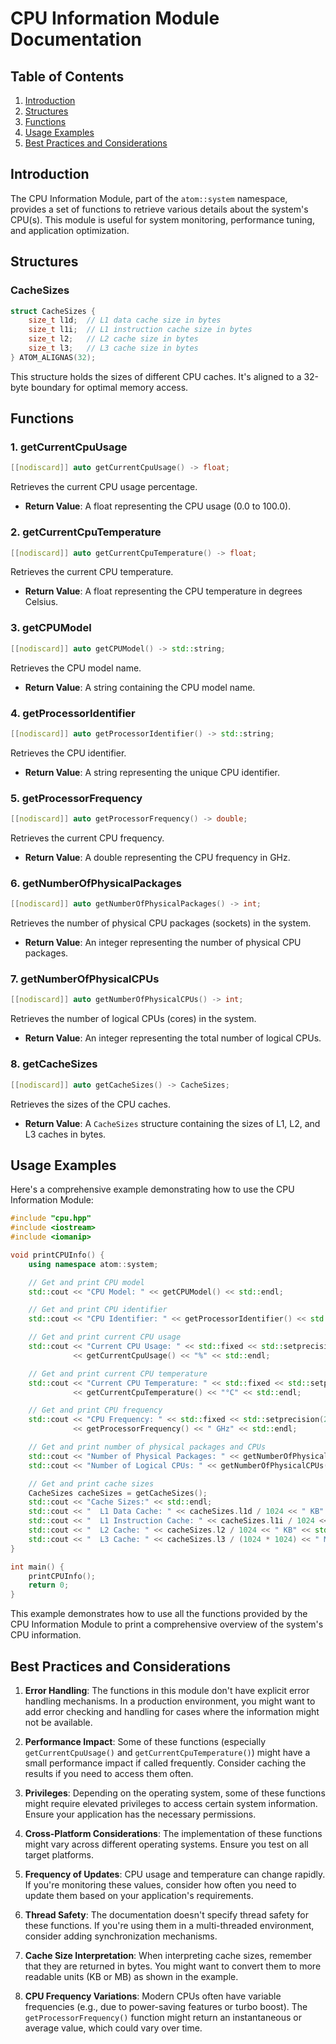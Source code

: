 # CPU Information Module Documentation

## Table of Contents

1. [Introduction](#introduction)
2. [Structures](#structures)
3. [Functions](#functions)
4. [Usage Examples](#usage-examples)
5. [Best Practices and Considerations](#best-practices-and-considerations)

## Introduction

The CPU Information Module, part of the `atom::system` namespace, provides a set of functions to retrieve various details about the system's CPU(s). This module is useful for system monitoring, performance tuning, and application optimization.

## Structures

### CacheSizes

```cpp
struct CacheSizes {
    size_t l1d;  // L1 data cache size in bytes
    size_t l1i;  // L1 instruction cache size in bytes
    size_t l2;   // L2 cache size in bytes
    size_t l3;   // L3 cache size in bytes
} ATOM_ALIGNAS(32);
```

This structure holds the sizes of different CPU caches. It's aligned to a 32-byte boundary for optimal memory access.

## Functions

### 1. getCurrentCpuUsage

```cpp
[[nodiscard]] auto getCurrentCpuUsage() -> float;
```

Retrieves the current CPU usage percentage.

- **Return Value**: A float representing the CPU usage (0.0 to 100.0).

### 2. getCurrentCpuTemperature

```cpp
[[nodiscard]] auto getCurrentCpuTemperature() -> float;
```

Retrieves the current CPU temperature.

- **Return Value**: A float representing the CPU temperature in degrees Celsius.

### 3. getCPUModel

```cpp
[[nodiscard]] auto getCPUModel() -> std::string;
```

Retrieves the CPU model name.

- **Return Value**: A string containing the CPU model name.

### 4. getProcessorIdentifier

```cpp
[[nodiscard]] auto getProcessorIdentifier() -> std::string;
```

Retrieves the CPU identifier.

- **Return Value**: A string representing the unique CPU identifier.

### 5. getProcessorFrequency

```cpp
[[nodiscard]] auto getProcessorFrequency() -> double;
```

Retrieves the current CPU frequency.

- **Return Value**: A double representing the CPU frequency in GHz.

### 6. getNumberOfPhysicalPackages

```cpp
[[nodiscard]] auto getNumberOfPhysicalPackages() -> int;
```

Retrieves the number of physical CPU packages (sockets) in the system.

- **Return Value**: An integer representing the number of physical CPU packages.

### 7. getNumberOfPhysicalCPUs

```cpp
[[nodiscard]] auto getNumberOfPhysicalCPUs() -> int;
```

Retrieves the number of logical CPUs (cores) in the system.

- **Return Value**: An integer representing the total number of logical CPUs.

### 8. getCacheSizes

```cpp
[[nodiscard]] auto getCacheSizes() -> CacheSizes;
```

Retrieves the sizes of the CPU caches.

- **Return Value**: A `CacheSizes` structure containing the sizes of L1, L2, and L3 caches in bytes.

## Usage Examples

Here's a comprehensive example demonstrating how to use the CPU Information Module:

```cpp
#include "cpu.hpp"
#include <iostream>
#include <iomanip>

void printCPUInfo() {
    using namespace atom::system;

    // Get and print CPU model
    std::cout << "CPU Model: " << getCPUModel() << std::endl;

    // Get and print CPU identifier
    std::cout << "CPU Identifier: " << getProcessorIdentifier() << std::endl;

    // Get and print current CPU usage
    std::cout << "Current CPU Usage: " << std::fixed << std::setprecision(2)
              << getCurrentCpuUsage() << "%" << std::endl;

    // Get and print current CPU temperature
    std::cout << "Current CPU Temperature: " << std::fixed << std::setprecision(2)
              << getCurrentCpuTemperature() << "°C" << std::endl;

    // Get and print CPU frequency
    std::cout << "CPU Frequency: " << std::fixed << std::setprecision(2)
              << getProcessorFrequency() << " GHz" << std::endl;

    // Get and print number of physical packages and CPUs
    std::cout << "Number of Physical Packages: " << getNumberOfPhysicalPackages() << std::endl;
    std::cout << "Number of Logical CPUs: " << getNumberOfPhysicalCPUs() << std::endl;

    // Get and print cache sizes
    CacheSizes cacheSizes = getCacheSizes();
    std::cout << "Cache Sizes:" << std::endl;
    std::cout << "  L1 Data Cache: " << cacheSizes.l1d / 1024 << " KB" << std::endl;
    std::cout << "  L1 Instruction Cache: " << cacheSizes.l1i / 1024 << " KB" << std::endl;
    std::cout << "  L2 Cache: " << cacheSizes.l2 / 1024 << " KB" << std::endl;
    std::cout << "  L3 Cache: " << cacheSizes.l3 / (1024 * 1024) << " MB" << std::endl;
}

int main() {
    printCPUInfo();
    return 0;
}
```

This example demonstrates how to use all the functions provided by the CPU Information Module to print a comprehensive overview of the system's CPU information.

## Best Practices and Considerations

1. **Error Handling**: The functions in this module don't have explicit error handling mechanisms. In a production environment, you might want to add error checking and handling for cases where the information might not be available.

2. **Performance Impact**: Some of these functions (especially `getCurrentCpuUsage()` and `getCurrentCpuTemperature()`) might have a small performance impact if called frequently. Consider caching the results if you need to access them often.

3. **Privileges**: Depending on the operating system, some of these functions might require elevated privileges to access certain system information. Ensure your application has the necessary permissions.

4. **Cross-Platform Considerations**: The implementation of these functions might vary across different operating systems. Ensure you test on all target platforms.

5. **Frequency of Updates**: CPU usage and temperature can change rapidly. If you're monitoring these values, consider how often you need to update them based on your application's requirements.

6. **Thread Safety**: The documentation doesn't specify thread safety for these functions. If you're using them in a multi-threaded environment, consider adding synchronization mechanisms.

7. **Cache Size Interpretation**: When interpreting cache sizes, remember that they are returned in bytes. You might want to convert them to more readable units (KB or MB) as shown in the example.

8. **CPU Frequency Variations**: Modern CPUs often have variable frequencies (e.g., due to power-saving features or turbo boost). The `getProcessorFrequency()` function might return an instantaneous or average value, which could vary over time.
